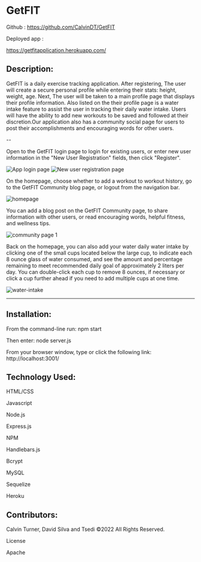 # GetFIT 

Github : https://github.com/CalvinDT/GetFIT

Deployed app :

https://getfitapplication.herokuapp.com/

## Description:

GetFIT is a daily exercise tracking application. After registering, The user will create a secure personal profile while entering their stats: height, weight, age. Next, The user will be taken to a main profile page that displays their profile information. Also listed on the their profile page is a water intake feature to assist the user in tracking their daily water intake. Users will have the ability to add new workouts to be saved and followed at their discretion.Our application also has a community social page for users to post their accomplishments and encouraging words for other users.

--

Open to the GetFIT login page to login for existing users, or enter new user information in the "New User Registration" fields, then click "Register".

![App login page](screenshots/Screenshot%20Capture%20-%202022-12-15%20-%2015-46-08.png)
![New user registration page](screenshots/Screenshot%20Capture%20-%202022-12-15%20-%2015-46-49.png)

On the homepage, choose whether to add a workout to workout history, go to the GetFIT Community blog page, or logout from the navigation bar. 

![homepage](screenshots/Screenshot%20Capture%20-%202022-12-15%20-%2015-44-28.png)

You can add a blog post on the GetFIT Community page, to share information with other users, or read encouraging words, helpful fitness, and wellness tips.

![community page 1](screenshots/Screenshot%20Capture%20-%202022-12-15%20-%2015-43-44.png)

Back on the homepage, you can also add your water daily water intake by clicking one of the small cups located below the large cup, to indicate each 8 ounce glass of water consumed, and see the amount and percentage remaining to meet recommended daily goal of approximately 2 liters per day. You can double-click each cup to remove 8 ounces, if necessary or click a cup further ahead if you need to add multiple cups at one time.

![water-intake](screenshots/Screenshot%20Capture%20-%202022-12-15%20-%2016-20-53.png)


---

## Installation:
From the command-line run: 
npm start

Then enter: 
node server.js

From your browser window, type or click the following link:
http://localhost:3001/


## Technology Used:
HTML/CSS

Javascript

Node.js

Express.js

NPM

Handlebars.js

Bcrypt

MySQL

Sequelize

Heroku

## Contributors:
Calvin Turner, David Silva and Tsedi ©2022 All Rights Reserved.


License

Apache
